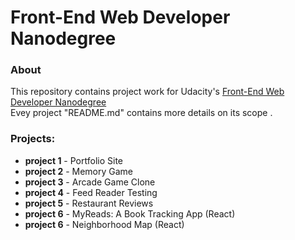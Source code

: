 # Front-End Web Developer Nanodegree

### About
This repository contains project work for Udacity's [Front-End Web Developer Nanodegree](https://www.udacity.com/course/nd001)  <br>Evey project  "README.md" contains more details on its scope .

### Projects:
- **project 1** - Portfolio Site
- **project 2** - Memory Game
- **project 3** - Arcade Game Clone
- **project 4** - Feed Reader Testing
- **project 5** - Restaurant Reviews
- **project 6** - MyReads: A Book Tracking App (React)
- **project 6** -  Neighborhood Map (React)


<!--![Certificate]()-->
